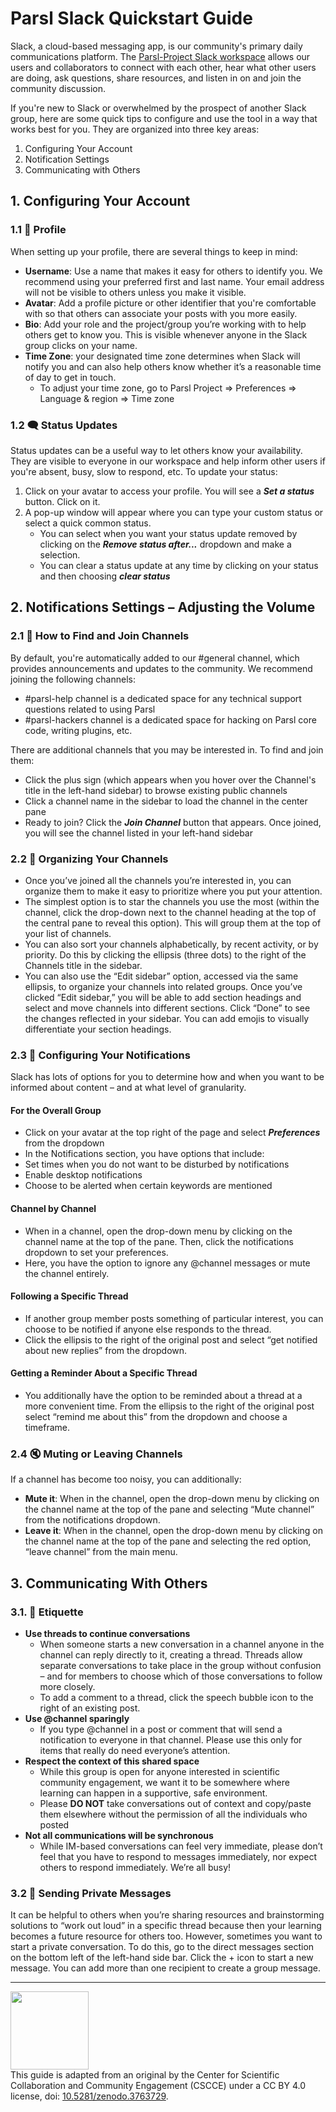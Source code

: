# Parsl Slack Quickstart Guide

Slack, a cloud-based messaging app, is our community's primary daily communications platform. The [Parsl-Project Slack workspace](https://bit.ly/join-parsl-slack) allows our users and collaborators to connect with each other, hear what other users are doing, ask questions, share resources, and listen in on and join the community discussion.

If you're new to Slack or overwhelmed by the prospect of another Slack group, here are some quick tips to configure and use the tool in a way that works best for you. They are organized into three key areas:
1. Configuring Your Account
2. Notification Settings
3. Communicating with Others

## 1. Configuring Your Account
### 1.1 👤 Profile
When setting up your profile, there are several things to keep in mind:
- **Username**: Use a name that makes it easy for others to identify you. We recommend using your preferred first and last name. Your email address will not be visible to others unless you make it visible.
- **Avatar**: Add a profile picture or other identifier that you're comfortable with so that others can associate your posts with you more easily.
- **Bio**: Add your role and the project/group you’re working with to help others get to know you. This is visible whenever anyone in the Slack group clicks on your name.
- **Time Zone**: your designated time zone determines when Slack will notify you and can also help others know whether it’s a reasonable time of day to get in touch.
  - To adjust your time zone, go to Parsl Project => Preferences => Language & region => Time zone
 
### 1.2 🗨️ Status Updates
Status updates can be a useful way to let others know your availability. They are visible to everyone in our workspace and help inform other users if you're absent, busy, slow to respond, etc. To update your status:
1. Click on your avatar to access your profile. You will see a ***Set a status*** button. Click on it.
2. A pop-up window will appear where you can type your custom status or select a quick common status.
   - You can select when you want your status update removed by clicking on the ***Remove status after...*** dropdown and make a selection.
   - You can clear a status update at any time by clicking on your status and then choosing ***clear status***
  
## 2. Notifications Settings – Adjusting the Volume
### 2.1 🔎 How to Find and Join Channels
By default, you're automatically added to our #general channel, which provides announcements and updates to the community. We recommend joining the following channels:
-  #parsl-help channel is a dedicated space for any technical support questions related to using Parsl
-  #parsl-hackers channel is a dedicated space for hacking on Parsl core code, writing plugins, etc.

There are additional channels that you may be interested in. To find and join them:
- Click the plus sign (which appears when you hover over the Channel's title in the left-hand sidebar) to browse existing public channels
- Click a channel name in the sidebar to load the channel in the center pane
- Ready to join? Click the ***Join Channel*** button that appears. Once joined, you will see the channel listed in your left-hand sidebar

### 2.2 📂 Organizing Your Channels
- Once you’ve joined all the channels you’re interested in, you can organize them to make it easy to prioritize where you put your attention.
- The simplest option is to star the channels you use the most (within the channel, click the drop-down next to the channel heading at the top of the central pane to reveal this option). This will group them at the top of your list of channels.
- You can also sort your channels alphabetically, by recent activity, or by priority. Do this by clicking the ellipsis (three dots) to the right of the Channels title in the sidebar.
- You can also use the “Edit sidebar” option, accessed via the same ellipsis, to organize your channels into related groups. Once you’ve clicked “Edit sidebar,” you will be able to add section headings and select and move channels into different sections. Click “Done” to see the changes reflected in your sidebar. You can add emojis to visually differentiate your section headings.

### 2.3 🔧 Configuring Your Notifications
Slack has lots of options for you to determine how and when you want to be informed about content – and at what level of granularity.

#### For the Overall Group
- Click on your avatar at the top right of the page and select ***Preferences*** from the dropdown
- In the Notifications section, you have options that include:
- Set times when you do not want to be disturbed by notifications
- Enable desktop notifications
- Choose to be alerted when certain keywords are mentioned

#### Channel by Channel
- When in a channel, open the drop-down menu by clicking on the channel name at the top of the pane. Then, click the notifications dropdown to set your preferences.
- Here, you have the option to ignore any @channel messages or mute the channel entirely.

#### Following a Specific Thread
- If another group member posts something of particular interest, you can choose to be notified if anyone else responds to the thread.
- Click the ellipsis to the right of the original post and select “get notified about new replies” from the dropdown.

#### Getting a Reminder About a Specific Thread
- You additionally have the option to be reminded about a thread at a more convenient time. From the ellipsis to the right of the original post select “remind me about this” from the dropdown and choose a timeframe.

### 2.4 🔇 Muting or Leaving Channels
If a channel has become too noisy, you can additionally:
- **Mute it**: When in the channel, open the drop-down menu by clicking on the channel name at the top of the pane and selecting “Mute channel” from the notifications dropdown.
- **Leave it**: When in the channel, open the drop-down menu by clicking on the channel name at the top of the pane and selecting the red option, “leave channel” from the main menu.

## 3. Communicating With Others
### 3.1. 📑 Etiquette
- **Use threads to continue conversations**
  - When someone starts a new conversation in a channel anyone in the channel can reply directly to it, creating a thread. Threads allow separate conversations to take place in the group without confusion – and for members to choose which of those conversations to follow more closely.
  - To add a comment to a thread, click the speech bubble icon to the right of an existing post.
- **Use @channel sparingly**
  - If you type @channel in a post or comment that will send a notification to everyone in that channel. Please use this only for items that really do need everyone’s attention.
- **Respect the context of this shared space**
  - While this group is open for anyone interested in scientific community engagement, we want it to be somewhere where learning can happen in a supportive, safe environment.
  - Please **DO NOT** take conversations out of context and copy/paste them elsewhere without the permission of all the individuals who posted
- **Not all communications will be synchronous**
  - While IM-based conversations can feel very immediate, please don’t feel that you have to respond to messages immediately, nor expect others to respond immediately. We’re all busy!

### 3.2 📩 Sending Private Messages
It can be helpful to others when you’re sharing resources and brainstorming solutions to “work out loud” in a specific thread because then your learning becomes a future resource for others too.
However, sometimes you want to start a private conversation. To do this, go to the direct messages section on the bottom left of the left-hand side bar. Click the + icon to start a new message. You can add more than one recipient to create a group message.

---
<img src="https://www.cscce.org/wp-content/uploads/2020/01/CSCCE_Acronym-with-Flower_RGB.png" width="125"><br>This guide is adapted from an original by the Center for Scientific Collaboration and Community Engagement (CSCCE) under a CC BY 4.0 license, doi: [10.5281/zenodo.3763729](https://doi.org/10.5281/zenodo.3763729).
